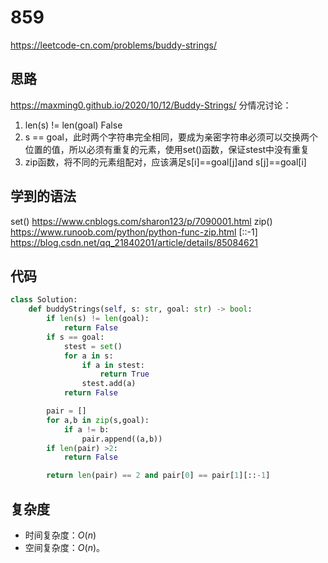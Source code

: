 # 859
https://leetcode-cn.com/problems/buddy-strings/
## 思路
https://maxming0.github.io/2020/10/12/Buddy-Strings/
分情况讨论：
1. len(s) != len(goal) False
2. s == goal，此时两个字符串完全相同，要成为亲密字符串必须可以交换两个位置的值，所以必须有重复的元素，使用set()函数，保证stest中没有重复
3. zip函数，将不同的元素组配对，应该满足s[i]==goal[j]and s[j]==goal[i]
## 学到的语法
set() https://www.cnblogs.com/sharon123/p/7090001.html
zip() https://www.runoob.com/python/python-func-zip.html
[::-1] https://blog.csdn.net/qq_21840201/article/details/85084621
## 代码
```python
class Solution:
    def buddyStrings(self, s: str, goal: str) -> bool:
        if len(s) != len(goal):
            return False
        if s == goal:
            stest = set()
            for a in s:
                if a in stest:
                    return True
                stest.add(a)
            return False

        pair = []
        for a,b in zip(s,goal):
            if a != b:
                pair.append((a,b))
        if len(pair) >2:
            return False

        return len(pair) == 2 and pair[0] == pair[1][::-1]
```

## 复杂度

- 时间复杂度：$O(n)$
- 空间复杂度：$O(n)$。